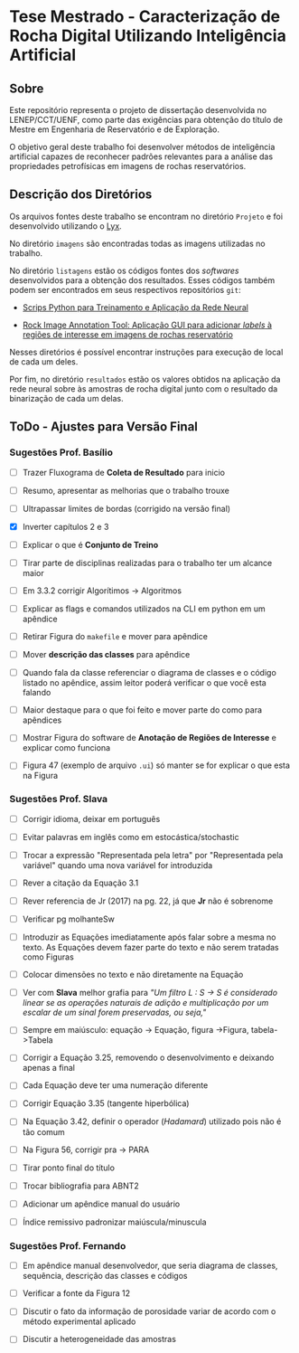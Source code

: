 # Tese Mestrado - Caracterização de Rocha Digital Utilizando Inteligência Artificial

## Sobre

Este repositório representa o projeto de dissertação desenvolvida no LENEP/CCT/UENF, como parte das exigências para obtenção do título de Mestre em Engenharia de Reservatório e de Exploração. 

O objetivo geral deste trabalho foi desenvolver métodos de inteligência artificial capazes de reconhecer padrões relevantes para a análise das propriedades petrofísicas em imagens de rochas reservatórios.

## Descrição dos Diretórios 

Os arquivos fontes deste trabalho se encontram no diretório `Projeto` e foi desenvolvido utilizando o [Lyx](https://www.lyx.org/Home).

No diretório `imagens` são encontradas todas as imagens utilizadas no trabalho.

No diretório `listagens` estão os códigos fontes dos *softwares* desenvolvidos para a obtenção dos resultados. Esses códigos também podem ser encontrados em seus respectivos repositórios `git`:
    
- [Scrips Python para Treinamento e Aplicação da Rede Neural](https://github.com/hereisjohnny2/project-mestrado)

- [Rock Image Annotation Tool: Aplicação GUI para adicionar *labels* à regiões de interesse em imagens de rochas reservatório](https://github.com/hereisjohnny2/rock-image-annotation)

Nesses diretórios é possível encontrar instruções para execução de local de cada um deles.

Por fim, no diretório `resultados` estão os valores obtidos na aplicação da rede neural sobre às amostras de rocha digital junto com o resultado da binarização de cada um delas.

## ToDo - Ajustes para Versão Final

### Sugestões Prof. Basílio

- [ ] Trazer Fluxograma de **Coleta de Resultado** para inicio

- [ ] Resumo, apresentar as melhorias que o trabalho trouxe

- [ ] Ultrapassar limites de bordas (corrigido na versão final)

- [X] Inverter capítulos 2 e 3

- [ ] Explicar o que é **Conjunto de Treino**

- [ ] Tirar parte de disciplinas realizadas para o trabalho ter um alcance maior

- [ ] Em 3.3.2 corrigir Algorítimos -> Algoritmos

- [ ] Explicar as flags e comandos utilizados na CLI em python em um apêndice

- [ ] Retirar Figura do `makefile` e mover para apêndice

- [ ] Mover **descrição das classes** para apêndice

- [ ] Quando fala da classe referenciar o diagrama de classes e o código listado no apêndice, assim leitor poderá verificar o que você esta falando

- [ ] Maior destaque para o que foi feito e mover parte do como para apêndices

- [ ] Mostrar Figura do software de **Anotação de Regiões de Interesse** e explicar como funciona

- [ ] Figura 47 (exemplo de arquivo `.ui`) só manter se for explicar o que esta na Figura


### Sugestões Prof. Slava

- [ ] Corrigir idioma, deixar em português

- [ ] Evitar palavras em inglês como em estocástica/stochastic

- [ ] Trocar a expressão "Representada pela letra" por "Representada pela variável" quando uma nova variável for introduzida

- [ ] Rever a citação da Equação 3.1

- [ ] Rever referencia de Jr (2017) na pg. 22, já que **Jr** não é sobrenome

- [ ] Verificar pg molhanteSw

- [ ] Introduzir as Equações imediatamente após falar sobre a mesma no texto. As Equações devem fazer parte do texto e não serem tratadas como Figuras 

- [ ] Colocar dimensões no texto e não diretamente na Equação

- [ ] Ver com **Slava** melhor grafia para *"Um filtro L : S → S é considerado linear se as operações naturais de adição e multiplicação por um escalar de um sinal forem preservadas, ou seja,"*

- [ ] Sempre em maiúsculo: equação -> Equação, figura ->Figura, tabela->Tabela

- [ ] Corrigir a Equação 3.25, removendo o desenvolvimento e deixando apenas a final

- [ ] Cada Equação deve ter uma numeração diferente

- [ ] Corrigir Equação 3.35 (tangente hiperbólica)

- [ ] Na Equação 3.42, definir o operador (*Hadamard*) utilizado pois não é tão comum

- [ ] Na Figura 56, corrigir pra -> PARA

- [ ] Tirar ponto final do título

- [ ] Trocar bibliografia para ABNT2

- [ ] Adicionar um apêndice manual do usuário

- [ ] Índice remissivo padronizar maiúscula/minuscula

### Sugestões Prof. Fernando

- [ ] Em apêndice manual desenvolvedor, que seria diagrama de classes, sequência, descrição das classes e códigos

- [ ] Verificar a fonte da Figura 12

- [ ] Discutir o fato da informação de porosidade variar de acordo com o método experimental aplicado

- [ ] Discutir a heterogeneidade das amostras